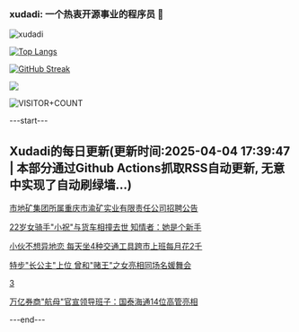 ### xudadi: 一个热衷开源事业的程序员 👋

![xudadi](https://github-readme-stats-git-masterorgs-github-readme-stats-team.vercel.app/api?username=xudadi)

[![Top Langs](https://github-readme-stats.vercel.app/api/top-langs/?username=xudadi)](https://github.com/anuraghazra/github-readme-stats)

[![GitHub Streak](https://streak-stats.demolab.com?user=xudadi&locale=zh_Hans)](https://git.io/streak-stats)

![](https://raw.githubusercontent.com/xudadi/xudadi/main/assets/github-contribution-grid-snake.svg)

![VISITOR+COUNT](https://komarev.com/ghpvc/?username=xudadi&label=VISITOR+COUNT)


---start---

## Xudadi的每日更新(更新时间:2025-04-04 17:39:47 | 本部分通过Github Actions抓取RSS自动更新, 无意中实现了自动刷绿墙...)

[市地矿集团所属重庆市渝矿实业有限责任公司招聘公告](https://www.gongkaoleida.com/article/2347761)

[22岁女骑手"小祝"与货车相撞去世 知情者：她是个新手](https://m.163.com/news/article/JS9P6OJ50514D3UH.html)

[小伙不想异地恋 每天坐4种交通工具跨市上班每月花2千](https://m.163.com/news/article/JS88GGEA05561G0D.html)

[特步"长公主"上位 曾和"赌王"之女亮相同场名媛舞会](https://m.163.com/news/article/JS8951VN055040N3.html)

[3](https://m.163.com/touch/news/sub/domestic)

[万亿券商"航母"官宣领导班子：国泰海通14位高管亮相](https://m.163.com/news/article/JS8HCKHD05199NPP.html)

---end---
